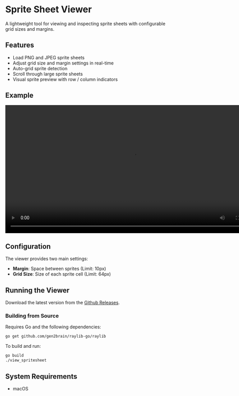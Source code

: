 # Sprite Sheet Viewer

A lightweight tool for viewing and inspecting sprite sheets with configurable grid sizes and margins.  


## Features

- Load PNG and JPEG sprite sheets
- Adjust grid size and margin settings in real-time
- Auto-grid sprite detection
- Scroll through large sprite sheets
- Visual sprite preview with row / column indicators


## Example
<div align="center">
  <video src="https://github.com/user-attachments/assets/6ef2a6b3-1f8c-4f40-8d90-df67bae71471" width="800" alt="Sprite Sheet Viewer Screenshot">
  </video>  
</div>  


## Configuration

The viewer provides two main settings:
- **Margin**: Space between sprites  (Limit: 10px)
- **Grid Size**: Size of each sprite cell (Limit: 64px)

## Running the Viewer

Download the latest version from the [Github Releases](https://github.com/ztkent/spritesheet-viewer/releases).

### Building from Source

Requires Go and the following dependencies:
```bash
go get github.com/gen2brain/raylib-go/raylib
```

To build and run:
```bash
go build
./view_spritesheet
```

## System Requirements
- macOS
